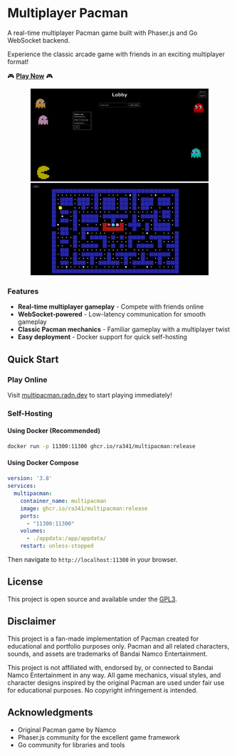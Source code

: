 # Multiplayer Pacman

A real-time multiplayer Pacman game built with Phaser.js and Go WebSocket backend. 

Experience the classic arcade game with friends in an exciting multiplayer format!

🎮 **[Play Now](https://multipacman.radn.dev/)** 🎮

<div align="center">
  <img src=".github/img/lobby.png" alt="Game Lobby" width="400" />
  <img src=".github/img/game.png" alt="Gameplay Screenshot" width="400" />
</div>

### Features

- **Real-time multiplayer gameplay** - Compete with friends online
- **WebSocket-powered** - Low-latency communication for smooth gameplay
- **Classic Pacman mechanics** - Familiar gameplay with a multiplayer twist
- **Easy deployment** - Docker support for quick self-hosting

## Quick Start

### Play Online
Visit [multipacman.radn.dev](https://multipacman.radn.dev/) to start playing immediately!

### Self-Hosting

#### Using Docker (Recommended)
```bash
docker run -p 11300:11300 ghcr.io/ra341/multipacman:release
```

#### Using Docker Compose
```yaml
version: '3.8'
services:
  multipacman:
    container_name: multipacman
    image: ghcr.io/ra341/multipacman:release
    ports: 
      - "11300:11300"
    volumes:
      - ./appdata:/app/appdata/
    restart: unless-stopped
```

Then navigate to `http://localhost:11300` in your browser.

## License

This project is open source and available under the [GPL3](LICENSE).

## Disclaimer

This project is a fan-made implementation of Pacman created for educational and portfolio purposes only. Pacman and all related characters, sounds, and assets are trademarks of Bandai Namco Entertainment. 

This project is not affiliated with, endorsed by, or connected to Bandai Namco Entertainment in any way. All game mechanics, visual styles, and character designs inspired by the original Pacman are used under fair use for educational purposes. No copyright infringement is intended.

## Acknowledgments

- Original Pacman game by Namco
- Phaser.js community for the excellent game framework
- Go community for libraries and tools
